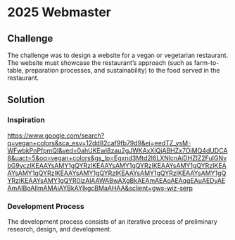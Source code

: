 # 2025 Webmaster

## Challenge
The challenge was to design a website for a vegan or vegetarian restaurant.  The website must showcase the restaurant’s approach (such as farm-to-table, preparation processes, and sustainability) to the food served in the restaurant.

## Solution

### Inspiration
https://www.google.com/search?q=vegan+colors&sca_esv=12dd82caf9fb79d9&ei=eedTZ_ysM-WFwbkPnPfpmQI&ved=0ahUKEwi8zau2gJWKAxXlQjABHZx7OiMQ4dUDCA8&uact=5&oq=vegan+colors&gs_lp=Egxnd3Mtd2l6LXNlcnAiDHZlZ2FuIGNvbG9yczIKEAAYsAMY1gQYRzIKEAAYsAMY1gQYRzIKEAAYsAMY1gQYRzIKEAAYsAMY1gQYRzIKEAAYsAMY1gQYRzIKEAAYsAMY1gQYRzIKEAAYsAMY1gQYRzIKEAAYsAMY1gQYR0izAlAAWABwAXgBkAEAmAEAoAEAqgEAuAEDyAEAmAIBoAIImAMAiAYBkAYIkgcBMaAHAA&sclient=gws-wiz-serp

### Development Process
The development process consists of an iterative process of preliminary research, design, and development.

